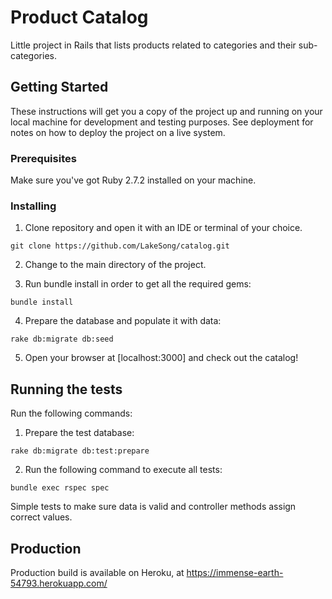 # Product Catalog

Little project in Rails that lists products related to categories and their sub-categories.

## Getting Started

These instructions will get you a copy of the project up and running on your local machine for development and testing purposes. See deployment for notes on how to deploy the project on a live system.

### Prerequisites

Make sure you've got Ruby 2.7.2 installed on your machine.

### Installing

1. Clone repository and open it with an IDE or terminal of your choice.
```
git clone https://github.com/LakeSong/catalog.git
```
2. Change to the main directory of the project.

3. Run bundle install in order to get all the required gems:
```
bundle install
```
4. Prepare the database and populate it with data:
```
rake db:migrate db:seed
```
5. Open your browser at [localhost:3000] and check out the catalog!
    

## Running the tests

Run the following commands:
1. Prepare the test database:
```
rake db:migrate db:test:prepare
```
2. Run the following command to execute all tests:
```
bundle exec rspec spec
```

Simple tests to make sure data is valid and controller methods assign correct values.

## Production

Production build is available on Heroku, at https://immense-earth-54793.herokuapp.com/